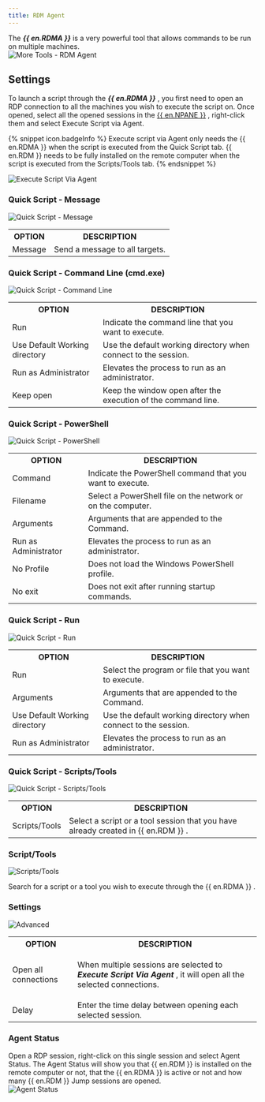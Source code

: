 ```yaml
---
title: RDM Agent
---
```


The ***{{ en.RDMA }}*** is a very powerful tool that allows commands to be run on multiple machines.  
![More Tools - RDM Agent](/img/en/rdm/windows/clip11234.png) 


## Settings 

To launch a script through the &#32; ***{{ en.RDMA }}*** , you first need to open an RDP connection to all the machines you wish to execute the script on. Once opened, select all the opened sessions in the [{{ en.NPANE }}](/rdm/windows/user-interface/navigation-pane/) , right-click them and select Execute Script via Agent.  

{% snippet icon.badgeInfo %} 
Execute script via Agent only needs the {{ en.RDMA }} when the script is executed from the Quick Script tab. {{ en.RDM }} needs to be fully installed on the remote computer when the script is executed from the Scripts/Tools tab. 
{% endsnippet %}
 
![Execute Script Via Agent](/img/en/rdm/windows/clip11244.png) 

### Quick Script - Message 

![Quick Script - Message](/img/en/rdm/windows/ExecuteScriptMessage.png) 

<table>
	<tr>
		<th>
OPTION 
		</th>
		<th>
DESCRIPTION 
		</th>
	</tr>
	<tr>
		<td>
Message 
		</td>
		<td>
Send a message to all targets. 
		</td>
	</tr>
</table>

### Quick Script - Command Line (cmd.exe) 

![Quick Script - Command Line](/img/en/rdm/windows/clip10407.png) 

<table>
	<tr>
		<th>
OPTION 
		</th>
		<th>
DESCRIPTION 
		</th>
	</tr>
	<tr>
		<td>
Run 
		</td>
		<td>
Indicate the command line that you want to execute. 
		</td>
	</tr>
	<tr>
		<td>
Use Default Working directory 
		</td>
		<td>
Use the default working directory when connect to the session. 
		</td>
	</tr>
	<tr>
		<td>
Run as Administrator 
		</td>
		<td>
Elevates the process to run as an administrator. 
		</td>
	</tr>
	<tr>
		<td>
Keep open 
		</td>
		<td>
Keep the window open after the execution of the command line. 
		</td>
	</tr>
</table>

### Quick Script - PowerShell 

![Quick Script - PowerShell](/img/en/rdm/windows/clip10408.png) 

<table>
	<tr>
		<th>
OPTION 
		</th>
		<th>
DESCRIPTION 
		</th>
	</tr>
	<tr>
		<td>
Command 
		</td>
		<td>
Indicate the PowerShell command that you want to execute. 
		</td>
	</tr>
	<tr>
		<td>
Filename 
		</td>
		<td>
Select a PowerShell file on the network or on the computer. 
		</td>
	</tr>
	<tr>
		<td>
Arguments 
		</td>
		<td>
Arguments that are appended to the Command. 
		</td>
	</tr>
	<tr>
		<td>
Run as Administrator 
		</td>
		<td>
Elevates the process to run as an administrator. 
		</td>
	</tr>
	<tr>
		<td>
No Profile 
		</td>
		<td>
Does not load the Windows PowerShell profile. 
		</td>
	</tr>
	<tr>
		<td>
No exit 
		</td>
		<td>
Does not exit after running startup commands. 
		</td>
	</tr>
</table>

### Quick Script - Run 

![Quick Script - Run](/img/en/rdm/windows/clip10409.png) 

<table>
	<tr>
		<th>
OPTION 
		</th>
		<th>
DESCRIPTION 
		</th>
	</tr>
	<tr>
		<td>
Run 
		</td>
		<td>
Select the program or file that you want to execute. 
		</td>
	</tr>
	<tr>
		<td>
Arguments 
		</td>
		<td>
Arguments that are appended to the Command. 
		</td>
	</tr>
	<tr>
		<td>
Use Default Working directory 
		</td>
		<td>
Use the default working directory when connect to the session. 
		</td>
	</tr>
	<tr>
		<td>
Run as Administrator 
		</td>
		<td>
Elevates the process to run as an administrator. 
		</td>
	</tr>
</table>

### Quick Script - Scripts/Tools 

![Quick Script - Scripts/Tools](/img/en/rdm/windows/clip10410.png) 

<table>
	<tr>
		<th>
OPTION 
		</th>
		<th>
DESCRIPTION 
		</th>
	</tr>
	<tr>
		<td>
Scripts/Tools 
		</td>
		<td>
Select a script or a tool session that you have already created in {{ en.RDM }} . 
		</td>
	</tr>
</table>

### Script/Tools 

![Scripts/Tools](/img/en/rdm/windows/clip10411.png) 

Search for a script or a tool you wish to execute through the {{ en.RDMA }} . 

### Settings 

![Advanced](/img/en/rdm/windows/clip10412.png) 

<table>
	<tr>
		<th>
OPTION 
		</th>
		<th>
DESCRIPTION 
		</th>
	</tr>
	<tr>
		<td>
Open all connections 
		</td>
		<td>

When multiple sessions are selected to ***Execute Script Via Agent*** , it will open all the selected connections. 
		</td>
	</tr>
	<tr>
		<td>
Delay 
		</td>
		<td>
Enter the time delay between opening each selected session. 
		</td>
	</tr>
</table>

### Agent Status 

Open a RDP session, right-click on this single session and select Agent Status. The Agent Status will show you that {{ en.RDM }} is installed on the remote computer or not, that the {{ en.RDMA }} is active or not and how many {{ en.RDM }} Jump sessions are opened.  
![Agent Status](/img/en/rdm/windows/clip10413.png) 

